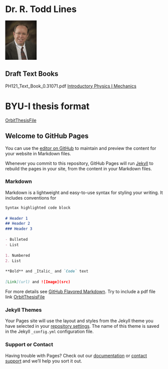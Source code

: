 
# Dr. R. Todd Lines
<img src="RTLsmall.jpg" alt="photo" width="100"/>

## Draft Text Books
PH121_Text_Book_0.31071.pdf
[Introductory Physics I Mechanics](https://rtlines.github.io/PH121_Text_Book_0.31071.pdf)

# BYU-I thesis format
[OrbitThesisFile](https://rtlines.github.io/ThesisOrbit.pdf)
## Welcome to GitHub Pages

You can use the [editor on GitHub](https://github.com/rtlines/rtlines.github.io/edit/master/README.md) to maintain and preview the content for your website in Markdown files.

Whenever you commit to this repository, GitHub Pages will run [Jekyll](https://jekyllrb.com/) to rebuild the pages in your site, from the content in your Markdown files.

### Markdown

Markdown is a lightweight and easy-to-use syntax for styling your writing. It includes conventions for

```markdown
Syntax highlighted code block

# Header 1
## Header 2
### Header 3

- Bulleted
- List

1. Numbered
2. List

**Bold** and _Italic_ and `Code` text

[Link](url) and ![Image](src)
```

For more details see [GitHub Flavored Markdown](https://guides.github.com/features/mastering-markdown/).
Try to include a pdf file link [OrbitThesisFile](https://rtlines.github.io/ThesisOrbit.pdf)
### Jekyll Themes

Your Pages site will use the layout and styles from the Jekyll theme you have selected in your [repository settings](https://github.com/rtlines/rtlines.github.io/settings). The name of this theme is saved in the Jekyll `_config.yml` configuration file.

### Support or Contact

Having trouble with Pages? Check out our [documentation](https://help.github.com/categories/github-pages-basics/) or [contact support](https://github.com/contact) and we’ll help you sort it out.
